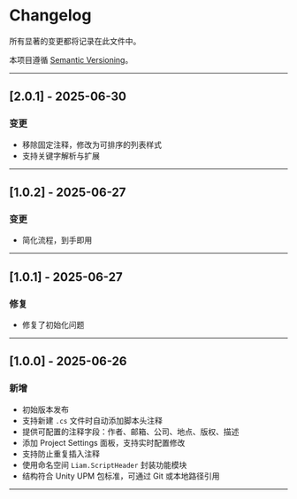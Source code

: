 # Changelog

所有显著的变更都将记录在此文件中。

本项目遵循 [Semantic Versioning](https://semver.org/lang/zh-CN/)。


---

## [2.0.1] - 2025-06-30

### 变更
- 移除固定注释，修改为可排序的列表样式
- 支持关键字解析与扩展


---

## [1.0.2] - 2025-06-27

### 变更
- 简化流程，到手即用


---

## [1.0.1] - 2025-06-27

### 修复
- 修复了初始化问题

---

## [1.0.0] - 2025-06-26

### 新增
- 初始版本发布
- 支持新建 `.cs` 文件时自动添加脚本头注释
- 提供可配置的注释字段：作者、邮箱、公司、地点、版权、描述
- 添加 Project Settings 面板，支持实时配置修改
- 支持防止重复插入注释
- 使用命名空间 `Liam.ScriptHeader` 封装功能模块
- 结构符合 Unity UPM 包标准，可通过 Git 或本地路径引用

---
